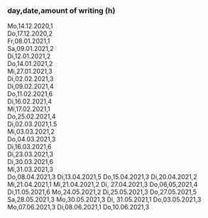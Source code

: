 ### day,date,amount of writing (h)
Mo,14.12.2020,1  
Do,17.12.2020,2  
Fr,08.01.2021,1  
Sa,09.01.2021,2  
Di,12.01.2021,2  
Do,14.01.2021,2  
Mi,27.01.2021,3  
Di,02.02.2021,3  
Di,09.02.2021,4  
Do,11.02.2021,6  
Di,16.02.2021,4  
Mi,17.02.2021,1  
Do,25.02.2021,4  
Di,02.03.2021,1.5  
Mi,03.03.2021,2  
Do,04.03.2021,3  
Di,16.03.2021,6  
Di,23.03.2021,3  
Di,30.03.2021,6  
Mi,31.03.2021,3  
Do,08.04.2021,3
Di,13.04.2021,5
Do,15.04.2021,3
Di,20.04.2021,2
Mi,21.04.2021,1
Mi,21.04.2021,2
Di, 27.04.2021,3
Do,06,05,2021,4
Di,11.05.2021,6
Mo,24.05.2021,2
Di,25.05.2021,3
Do,27.05.2021,5
Sa,28.05.2021,3
Mo,30.05.2021,3
Di, 31.05.2021,1
Do,03.05.2021,3
Mo,07.06.2021,3
Di,08.06.2021,1
Do,10.06.2021,3
